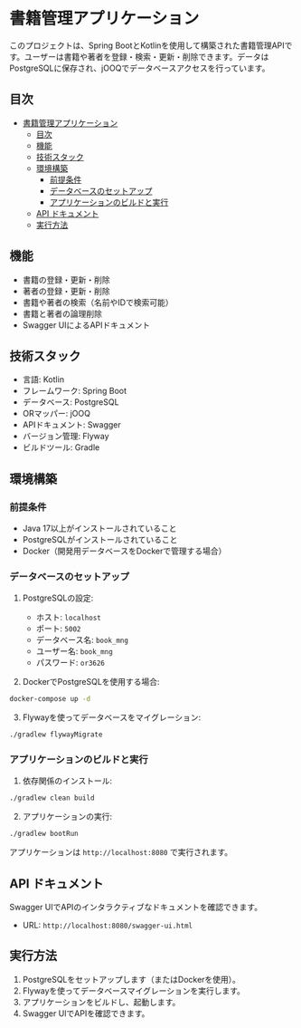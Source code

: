 # 書籍管理アプリケーション

このプロジェクトは、Spring BootとKotlinを使用して構築された書籍管理APIです。ユーザーは書籍や著者を登録・検索・更新・削除できます。データはPostgreSQLに保存され、jOOQでデータベースアクセスを行っています。

## 目次

- [書籍管理アプリケーション](#書籍管理アプリケーション)
  - [目次](#目次)
  - [機能](#機能)
  - [技術スタック](#技術スタック)
  - [環境構築](#環境構築)
    - [前提条件](#前提条件)
    - [データベースのセットアップ](#データベースのセットアップ)
    - [アプリケーションのビルドと実行](#アプリケーションのビルドと実行)
  - [API ドキュメント](#api-ドキュメント)
  - [実行方法](#実行方法)

## 機能

- 書籍の登録・更新・削除
- 著者の登録・更新・削除
- 書籍や著者の検索（名前やIDで検索可能）
- 書籍と著者の論理削除
- Swagger UIによるAPIドキュメント

## 技術スタック

- 言語: Kotlin
- フレームワーク: Spring Boot
- データベース: PostgreSQL
- ORマッパー: jOOQ
- APIドキュメント: Swagger
- バージョン管理: Flyway
- ビルドツール: Gradle

## 環境構築

### 前提条件

- Java 17以上がインストールされていること
- PostgreSQLがインストールされていること
- Docker（開発用データベースをDockerで管理する場合）

### データベースのセットアップ

1. PostgreSQLの設定:
   - ホスト: `localhost`
   - ポート: `5002`
   - データベース名: `book_mng`
   - ユーザー名: `book_mng`
   - パスワード: `or3626`

2. DockerでPostgreSQLを使用する場合:

```bash
docker-compose up -d
```

3. Flywayを使ってデータベースをマイグレーション:

```bash
./gradlew flywayMigrate
```

### アプリケーションのビルドと実行

1. 依存関係のインストール:

```bash
./gradlew clean build
```

2. アプリケーションの実行:

```bash
./gradlew bootRun
```

アプリケーションは `http://localhost:8080` で実行されます。

## API ドキュメント

Swagger UIでAPIのインタラクティブなドキュメントを確認できます。

- URL: `http://localhost:8080/swagger-ui.html`

## 実行方法

1. PostgreSQLをセットアップします（またはDockerを使用）。
2. Flywayを使ってデータベースマイグレーションを実行します。
3. アプリケーションをビルドし、起動します。
4. Swagger UIでAPIを確認できます。
